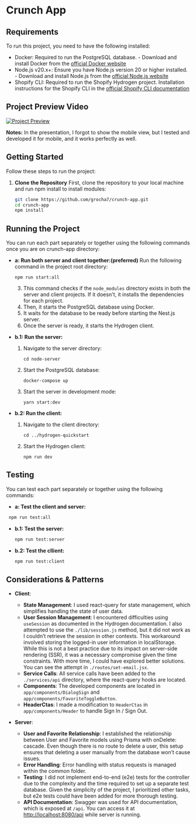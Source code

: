 # Crunch App

## Requirements
To run this project, you need to have the following installed:

- Docker: Required to run the PostgreSQL database. - Download and install Docker from the [official Docker website](https://www.docker.com/get-started)
- Node.js v20.x+: Ensure you have Node.js version 20 or higher installed. - Download and install Node.js from the [official Node.js website](https://nodejs.org/)
- Shopify CLI: Required to run the Shopify Hydrogen project. Installation instructions for the Shopify CLI in the [official Shopify CLI documentation](https://shopify.dev/apps/tools/cli)

## Project Preview Video

[![Project Preview](http://img.youtube.com/vi/1hvSv7lnBPQ/0.jpg)](https://youtu.be/1hvSv7lnBPQ)

**Notes:** In the presentation, I forgot to show the mobile view, but I tested and developed it for mobile, and it works perfectly as well.

## Getting Started
Follow these steps to run the project:

1. **Clone the Repository**
   First, clone the repository to your local machine and run npm install to install modules:
   ```bash
   git clone https://github.com/grocha7/crunch-app.git
   cd crunch-app
   npm install
   ```
   

## Running the Project

You can run each part separately or together using the following commands once you are on crunch-app directory:

- **a: Run both server and client together:(preferred)**
   Run the following command in the project root directory:
     
     ```
     npm run start:all
     ```
     
  3. This command checks if the `node_modules` directory exists in both the server and client projects. If it doesn't, it installs the dependencies for each project.
  4. Then, it starts the PostgreSQL database using Docker.
  5. It waits for the database to be ready before starting the Nest.js server.
  6. Once the server is ready, it starts the Hydrogen client.

     
- **b.1: Run the server:**
  1. Navigate to the server directory:
     ```
     cd node-server
     ```
  2. Start the PostgreSQL database:
     ```
     docker-compose up
     ```
  3. Start the server in development mode:
     ```
     yarn start:dev
     ```

- **b.2: Run the client:**
  1. Navigate to the client directory:
     ```
     cd ../hydrogen-quickstart
     ```
  2. Start the Hydrogen client:
     ```
     npm run dev
     ```
     
## Testing

You can test each part separately or together using the following commands:

- **a: Test the client and server:**
 ```bash
  npm run test:all
  ```
- **b.1: Test the server:**
  ```bash
  npm run test:server
  ```

- **b.2: Test the cllient:**
  ```bash
  npm run test:client
  ```

## Considerations & Patterns
- **Client**:
  - **State Management**: I used react-query for state management, which simplifies handling the state of user data.
  - **User Session Management**: I encountered difficulties using `useSession` as documented in the Hydrogen documentation. I also attempted to use the `./lib/session.js` method, but it did not work as I couldn’t retrieve the session in other contexts. This workaround involved storing the logged-in user information in localStorage. While this is not a best practice due to its impact on server-side rendering (SSR), it was a necessary compromise given the time constraints. With more time, I could have explored better solutions. You can see the attempt in `./routes/set-email.jsx`.
  - **Service Calls**: All service calls have been added to the `./services/api` directory, where the react-query hooks are located.
  - **Components**: The developed components are located in `app/components/DialogSign` and `app/components/FavoriteToggleButton`.
  - **HeaderCtas**: I made a modification to `HeaderCtas` in `app/components/Header` to handle Sign In / Sign Out.

- **Server**:
   - **User and Favorite Relationship**: I established the relationship between User and Favorite models using Prisma with onDelete: cascade. Even though there is no route to delete a user, this setup ensures that deleting a user manually from the database won’t cause issues.
   - **Error Handling**: Error handling with status requests is managed within the common folder.
   - **Testing**: I did not implement end-to-end (e2e) tests for the controller due to the complexity and the time required to set up a separate test database. Given the simplicity of the project, I prioritized other tasks, but e2e tests could have been added for more thorough testing.
   - **API Documentation**: Swagger was used for API documentation, which is exposed at `/api`. You can access it at [http://localhost:8080/api](http://localhost:8080/api) while server is running.

